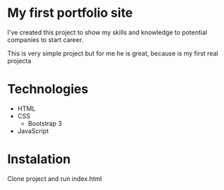 # My first portfolio site

I've created this project to show my skills and knowledge to potential companies to start career.

This is very simple project but for me he is great, because is my first real projecta

# Technologies
  - HTML
  - CSS
    - Bootstrap 3
  - JavaScript

# Instalation
Clone project and run index.html
